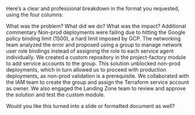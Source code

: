Here’s a clear and professional breakdown in the format you requested, using the four columns:

What was the problem?	What did we do?	What was the impact?	Additional commentary
Non-prod deployments were failing due to hitting the Google policy binding limit (1500), a hard limit imposed by GCP.	The networking team analyzed the error and proposed using a group to manage network user role bindings instead of assigning the role to each service agent individually. We created a custom repository in the project-factory module to add service accounts to the group.	This solution unblocked non-prod deployments, which in turn allowed us to proceed with production deployments, as non-prod validation is a prerequisite.	We collaborated with the IAM team to create the group and assign the Terraform service account as owner. We also engaged the Landing Zone team to review and approve the solution and test the custom module.

Would you like this turned into a slide or formatted document as well?
